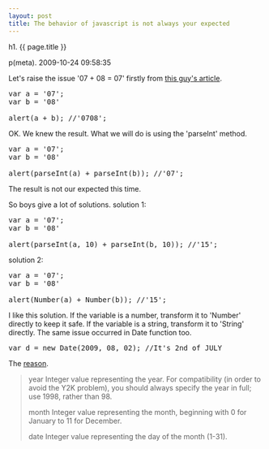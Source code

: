 ```yaml
---
layout: post
title: The behavior of javascript is not always your expected
---
```


h1. {{ page.title }} 

p(meta). 2009-10-24 09:58:35

Let's raise the issue '07 + 08 = 07' firstly from <a href="http://www.debuggable.com/posts/7+8===7-in-javascript:4acba016-d204-489b-b5a0-1fd0cbdd56cb">this guy's article</a>.
<pre name='code' class='javascript'>
var a = '07';
var b = '08'

alert(a + b); //'0708';
</pre>

OK. We knew the result. What we will do is using the 'parseInt' method.
<pre name='code' class='javascript'>
var a = '07';
var b = '08'

alert(parseInt(a) + parseInt(b)); //'07';
</pre>
The result is not our expected this time.

So boys give a lot of solutions.
solution 1:
<pre name='code' class='javascript'>
var a = '07';
var b = '08'

alert(parseInt(a, 10) + parseInt(b, 10)); //'15';
</pre>

solution 2:
<pre name='code' class='javascript'>
var a = '07';
var b = '08'

alert(Number(a) + Number(b)); //'15';
</pre>
I like this solution. If the variable is a number, transform it to 'Number' directly to keep it safe. If the variable is a string, transform it to 'String' directly. 
The same issue occurred in Date function too.
<pre name='code' class='javascript'>
var d = new Date(2009, 08, 02); //It's 2nd of JULY
</pre>
The <a href="https://developer.mozilla.org/en/Core_JavaScript_1.5_Reference/Global_Objects/Date">reason</a>.
<blockquote>year
    Integer value representing the year. For compatibility (in order to avoid the Y2K problem), you should always specify the year in full; use 1998, rather than 98.

month
    Integer value representing the month, beginning with 0 for January to 11 for December.

date
    Integer value representing the day of the month (1-31). </blockquote>

